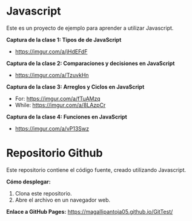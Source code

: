 # Javascript

Este es un proyecto de ejemplo para aprender a utilizar Javascript.

**Captura de la clase 1: Tipos de  de JavaScript**

* https://imgur.com/a/jHdEFdF 
  
**Captura de la clase 2: Comparaciones y decisiones en JavaScript**

* https://imgur.com/a/TzuvkHn

**Captura de la clase 3: Arreglos y Ciclos en JavaScript**

* For: https://imgur.com/a/fTuAMzq
* While: https://imgur.com/a/8LAzpCr 

**Captura de la clase 4: Funciones en JavaScript**

* https://imgur.com/a/vP13Swz
  
# Repositorio Github

Este repositorio contiene el código fuente, creado utilizando Javascript.

**Cómo desplegar:**

1. Clona este repositorio.
2. Abre el archivo en un navegador web.

**Enlace a GitHub Pages:** https://magallipantoja05.github.io/GitTest/